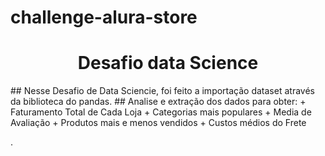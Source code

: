 # challenge-alura-store
<h1 align="center"> Desafio data Science </h1>
## Nesse Desafio de Data Sciencie, foi feito a importação dataset através da biblioteca do pandas.
## Analise e extração dos dados para obter:
+ Faturamento Total de Cada Loja 
+ Categorias mais populares
+ Media de Avaliação
+ Produtos mais e menos vendidos 
+  Custos médios do Frete 



.
